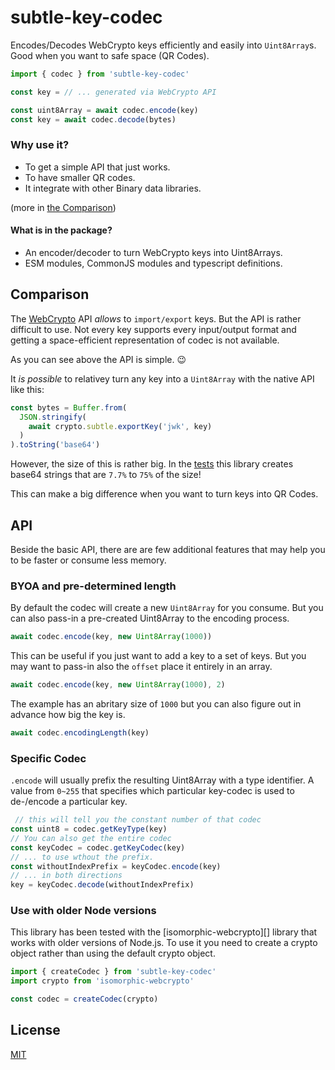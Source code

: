 # subtle-key-codec

Encodes/Decodes WebCrypto keys efficiently and easily into `Uint8Array`s.
Good when you want to safe space (QR Codes).

```js
import { codec } from 'subtle-key-codec'

const key = // ... generated via WebCrypto API

const uint8Array = await codec.encode(key)
const key = await codec.decode(bytes)
```

### Why use it?

- To get a simple API that just works.
- To have smaller QR codes.
- It integrate with other Binary data libraries.

(more in [the Comparison](#comparison))

#### What is in the package?

- An encoder/decoder to turn WebCrypto keys into Uint8Arrays.
- ESM modules, CommonJS modules and typescript definitions.

## Comparison

The [WebCrypto][] API _allows_ to `import/export` keys. But the API is rather
difficult to use. Not every key supports every input/output format and getting
a space-efficient representation of codec is not available.

As you can see above the API is simple. :wink:

[WebCrypto]: https://developer.mozilla.org/en-US/docs/Web/API/Web_Crypto_API

It _is possible_ to relativey turn any key into a `Uint8Array` with the native
API like this:

```js
const bytes = Buffer.from(
  JSON.stringify(
    await crypto.subtle.exportKey('jwk', key)
  )
).toString('base64')
```

However, the size of this is rather big. In the [tests][] this library creates
base64 strings that are `7.7%` to `75%` of the size!

This can make a big difference when you want to turn keys into QR Codes.

[tests]: https://github.com/martinheidegger/subtle-key-codec/actions

## API

Beside the basic API, there are are few additional features that may help you to
be faster or consume less memory.

### BYOA and pre-determined length

By default the codec will create a new `Uint8Array` for you consume. But you can
also pass-in a pre-created Uint8Array to the encoding process.

```js
await codec.encode(key, new Uint8Array(1000))
```

This can be useful if you just want to add a key to a set of keys. But you may want
to pass-in also the `offset` place it entirely in an array.

```js
await codec.encode(key, new Uint8Array(1000), 2)
```

The example has an abritary size of `1000` but you can also figure out in advance
how big the key is.

```js
await codec.encodingLength(key)
```

### Specific Codec

`.encode` will usually prefix the resulting Uint8Array with a type identifier.
A value from `0~255` that specifies which particular key-codec is used to de-/encode
a particular key.

```js
 // this will tell you the constant number of that codec
const uint8 = codec.getKeyType(key)
// You can also get the entire codec
const keyCodec = codec.getKeyCodec(key)
// ... to use wthout the prefix.
const withoutIndexPrefix = keyCodec.encode(key)
// ... in both directions
key = keyCodec.decode(withoutIndexPrefix)
```

### Use with older Node versions

This library has been tested with the [isomorphic-webcrypto][] library that works
with older versions of Node.js. To use it you need to create a crypto object rather
than using the default crypto object.

```js
import { createCodec } from 'subtle-key-codec'
import crypto from 'isomorphic-webcrypto'

const codec = createCodec(crypto)
```

## License

[MIT](./LICENSE)
